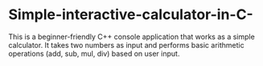 # Simple-interactive-calculator-in-C-
This is a beginner-friendly C++ console application that works as a simple calculator. It takes two numbers as input and performs basic arithmetic operations (add, sub, mul, div) based on user input.  
